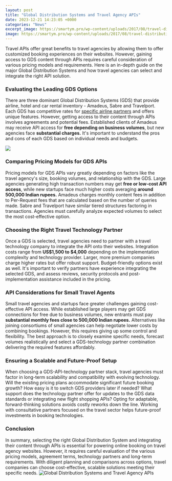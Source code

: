 ```yaml
---
layout: post
title: "Global Distribution Systems and Travel Agency APIs"
date: 2023-12-21 14:23:05 +0000
categories: "News"
excerpt_image: https://smartym.pro/wp-content/uploads/2017/08/travel-distribution.png
image: https://smartym.pro/wp-content/uploads/2017/08/travel-distribution.png
---
```


Travel APIs offer great benefits to travel agencies by allowing them to offer customized booking experiences on their websites. However, gaining access to GDS content through APIs requires careful consideration of various pricing models and requirements. Here is an in-depth guide on the major Global Distribution Systems and how travel agencies can select and integrate the right API solution.
### Evaluating the Leading GDS Options 
There are three dominant Global Distribution Systems (GDS) that provide airline, hotel and car rental inventory - Amadeus, Sabre and Travelport. Each GDS has competitive rates for [specific airline partners](https://codeces.github.io/2024-01-09-avustralya-da-bir-ay-ge-xe7irmek-do-u011fu-sahili-nin-en-u0130yi-yerleri/) and offers unique features. However, getting access to their content through APIs involves agreements and potential fees. Established clients of Amadeus may receive API access for **free depending on business volumes**, but new agencies face **substantial charges.** It's important to understand the pros and cons of each GDS based on individual needs and budgets.

![](https://content.altexsoft.com/media/2017/08/GDS-market.png.jpg)
### Comparing Pricing Models for GDS APIs
Pricing models for GDS APIs vary greatly depending on factors like the travel agency's size, booking volumes, and relationship with the GDS. Large agencies generating high transaction numbers may get **free or low-cost API access**, while new startups face much higher costs averaging **around 500,000 Indian rupees.** Amadeus charges monthly content fees in addition to Per-Request fees that are calculated based on the number of queries made. Sabre and Travelport have similar tiered structures factoring in transactions. Agencies must carefully analyze expected volumes to select the most cost-effective option. 
### Choosing the Right Travel Technology Partner
Once a GDS is selected, travel agencies need to partner with a travel technology company to integrate the API onto their websites. Integration costs range from **US$1,500 to $4,000** depending on the implementation complexity and technology provider. Larger, more premium companies charge higher rates but offer robust support. Budget-friendly options exist as well. It's important to verify partners have experience integrating the selected GDS, and assess reviews, security protocols and post-implementation assistance included in the pricing.
### API Considerations for Small Travel Agents 
Small travel agencies and startups face greater challenges gaining cost-effective API access. While established large players may get GDS connections for free due to business volumes, new entrants must pay **substantial monthly fees close to 500,000 Indian rupees.** Alternatives like joining consortiums of small agencies can help negotiate lower costs by combining bookings. However, this requires giving up some control and flexibility. The best approach is to closely examine specific needs, forecast volumes realistically and select a GDS-technology partner combination delivering the required features affordably.
### Ensuring a Scalable and Future-Proof Setup  
When choosing a GDS-API-technology partner stack, travel agencies must factor in long-term scalability and compatibility with evolving technology. Will the existing pricing plans accommodate significant future booking growth? How easy is it to switch GDS providers later if needed? What support does the technology partner offer for updates to the GDS data standards or integrating new flight shopping APIs? Opting for adaptable, forward-thinking solutions avoids costly reworks down the line. Working with consultative partners focused on the travel sector helps future-proof investments in booking technologies.
### Conclusion
In summary, selecting the right Global Distribution System and integrating their content through APIs is essential for powering online booking on travel agency websites. However, it requires careful evaluation of the various pricing models, agreement terms, technology partners and long-term requirements. With diligent planning and comparisons across options, travel companies can choose cost-effective, scalable solutions meeting their specific needs.
![Global Distribution Systems and Travel Agency APIs](https://smartym.pro/wp-content/uploads/2017/08/travel-distribution.png)